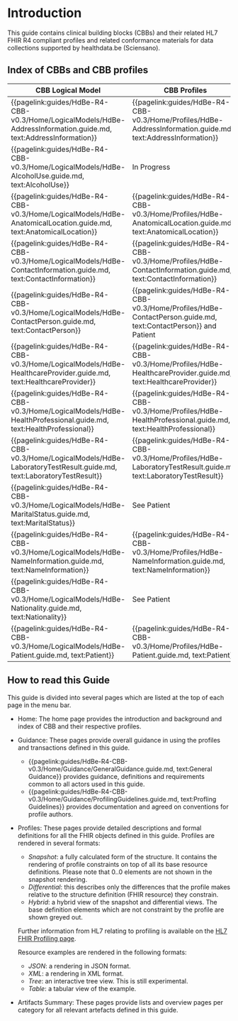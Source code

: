 # Introduction

This guide contains clinical building blocks (CBBs) and their related HL7 FHIR R4 compliant profiles and related conformance materials for data collections supported by healthdata.be (Sciensano).

## Index of CBBs and CBB profiles

| **CBB Logical Model** | **CBB Profiles** |  
|---|---|
| {{pagelink:guides/HdBe-R4-CBB-v0.3/Home/LogicalModels/HdBe-AddressInformation.guide.md, text:AddressInformation}} | {{pagelink:guides/HdBe-R4-CBB-v0.3/Home/Profiles/HdBe-AddressInformation.guide.md, text:AddressInformation}} | 
| {{pagelink:guides/HdBe-R4-CBB-v0.3/Home/LogicalModels/HdBe-AlcoholUse.guide.md, text:AlcoholUse}} | In Progress | 
| {{pagelink:guides/HdBe-R4-CBB-v0.3/Home/LogicalModels/HdBe-AnatomicalLocation.guide.md, text:AnatomicalLocation}} | {{pagelink:guides/HdBe-R4-CBB-v0.3/Home/Profiles/HdBe-AnatomicalLocation.guide.md, text:AnatomicalLocation}} | 
| {{pagelink:guides/HdBe-R4-CBB-v0.3/Home/LogicalModels/HdBe-ContactInformation.guide.md, text:ContactInformation}} | {{pagelink:guides/HdBe-R4-CBB-v0.3/Home/Profiles/HdBe-ContactInformation.guide.md, text:ContactInformation}}| 
| {{pagelink:guides/HdBe-R4-CBB-v0.3/Home/LogicalModels/HdBe-ContactPerson.guide.md, text:ContactPerson}} | {{pagelink:guides/HdBe-R4-CBB-v0.3/Home/Profiles/HdBe-ContactPerson.guide.md, text:ContactPerson}} and Patient   | 
| {{pagelink:guides/HdBe-R4-CBB-v0.3/Home/LogicalModels/HdBe-HealthcareProvider.guide.md, text:HealthcareProvider}} | {{pagelink:guides/HdBe-R4-CBB-v0.3/Home/Profiles/HdBe-HealthcareProvider.guide.md, text:HealthcareProvider}} | 
| {{pagelink:guides/HdBe-R4-CBB-v0.3/Home/LogicalModels/HdBe-HealthProfessional.guide.md, text:HealthProfessional}} | {{pagelink:guides/HdBe-R4-CBB-v0.3/Home/Profiles/HdBe-HealthProfessional.guide.md, text:HealthProfessional}} | 
| {{pagelink:guides/HdBe-R4-CBB-v0.3/Home/LogicalModels/HdBe-LaboratoryTestResult.guide.md, text:LaboratoryTestResult}} | {{pagelink:guides/HdBe-R4-CBB-v0.3/Home/Profiles/HdBe-LaboratoryTestResult.guide.md, text:LaboratoryTestResult}} | 
| {{pagelink:guides/HdBe-R4-CBB-v0.3/Home/LogicalModels/HdBe-MaritalStatus.guide.md, text:MaritalStatus}} | See Patient |
| {{pagelink:guides/HdBe-R4-CBB-v0.3/Home/LogicalModels/HdBe-NameInformation.guide.md, text:NameInformation}} | {{pagelink:guides/HdBe-R4-CBB-v0.3/Home/Profiles/HdBe-NameInformation.guide.md, text:NameInformation}} | 
| {{pagelink:guides/HdBe-R4-CBB-v0.3/Home/LogicalModels/HdBe-Nationality.guide.md, text:Nationality}} | See Patient | 
| {{pagelink:guides/HdBe-R4-CBB-v0.3/Home/LogicalModels/HdBe-Patient.guide.md, text:Patient}} | {{pagelink:guides/HdBe-R4-CBB-v0.3/Home/Profiles/HdBe-Patient.guide.md, text:Patient}} | 

## How to read this Guide
This guide is divided into several pages which are listed at the top of each page in the menu bar.

- Home: The home page provides the introduction and background and index of CBB and their respective profiles.
- Guidance: These pages provide overall guidance in using the profiles and transactions defined in this guide.
    - {{pagelink:guides/HdBe-R4-CBB-v0.3/Home/Guidance/GeneralGuidance.guide.md, text:General Guidance}} provides guidance, definitions and requirements common to all actors used in this guide.
    - {{pagelink:guides/HdBe-R4-CBB-v0.3/Home/Guidance/ProfilingGuidelines.guide.md, text:Profling Guidelines}} provides documentation and agreed on conventions for profile authors.
- Profiles: These pages provide detailed descriptions and formal definitions for all the FHIR objects defined in this guide. Profiles are rendered in several formats:
    - _Snapshot_: a fully calculated form of the structure. It contains the rendering of profile constraints on top of all its base resource definitions. Please note that 0..0 elements are not shown in the snapshot rendering. 
    - _Differential_: this describes only the differences that the profile makes relative to the structure definition (FHIR resource) they constrain.
    - _Hybrid_: a hybrid view of the snapshot and differential views. The base definition elements which are not constraint by the profile are shown greyed out. 

    Further information from HL7 relating to profiling is available on the [HL7 FHIR Profiling page](http://hl7.org/fhir/R4/profiling.html).

    Resource examples are rendered in the following formats:
    - _JSON_: a rendering in JSON format.
    - _XML_: a rendering in XML format.
    - _Tree_: an interactive tree view. This is still experimental.  
    - _Table_: a tabular view of the example.
- Artifacts Summary: These pages provide lists and overview pages per category for all relevant artefacts defined in this guide.

